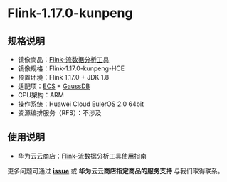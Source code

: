 # Flink-1.17.0-kunpeng

## 规格说明

- 镜像商品：[Flink-流数据分析工具](https://marketplace.huaweicloud.com/contents/992480da-64a3-4ba8-90cb-686d1832e96a#productid=OFFI1111485128289529856)
- 镜像规格：Flink-1.17.0-kunpeng-HCE
- 预置环境：Flink 1.17.0 + JDK 1.8
- 适配项：[ECS](https://support.huaweicloud.com/ecs/index.html) + [GaussDB](https://support.huaweicloud.com/gaussdb/index.html)
- CPU架构：ARM
- 操作系统：Huawei Cloud EulerOS 2.0 64bit
- 资源编排服务（RFS）：不涉及

## 使用说明

- 华为云云商店：[Flink-流数据分析工具使用指南](./docs/usage.md)

更多问题可通过 [**issue**](https://github.com/HuaweiCloudDeveloper/Flink-image/issues) 或 **华为云云商店指定商品的服务支持** 与我们取得联系。
